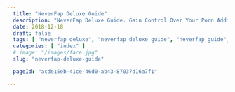 ```yaml
---
  title: "NeverFap Deluxe Guide"
  description: "NeverFap Deluxe Guide. Gain Control Over Your Porn Addiction With Our Series Of Articles And Practice Exercises. Starting With The Five Fundamental Principles."
  date: 2018-12-18
  draft: false
  tags: [ "neverfap deluxe", "neverfap deluxe guide", "neverfap guide", "porn addiction", "porn recovery", "addiction recovery", "addiction", "awareness", "nofap", "neverfap" ]
  categories: [ "index" ]
  # image: "/images/face.jpg"
  slug: "neverfap-deluxe-guide"

  pageId: "acde15eb-41ce-46d0-ab43-87037d16a7f1"

---
```

